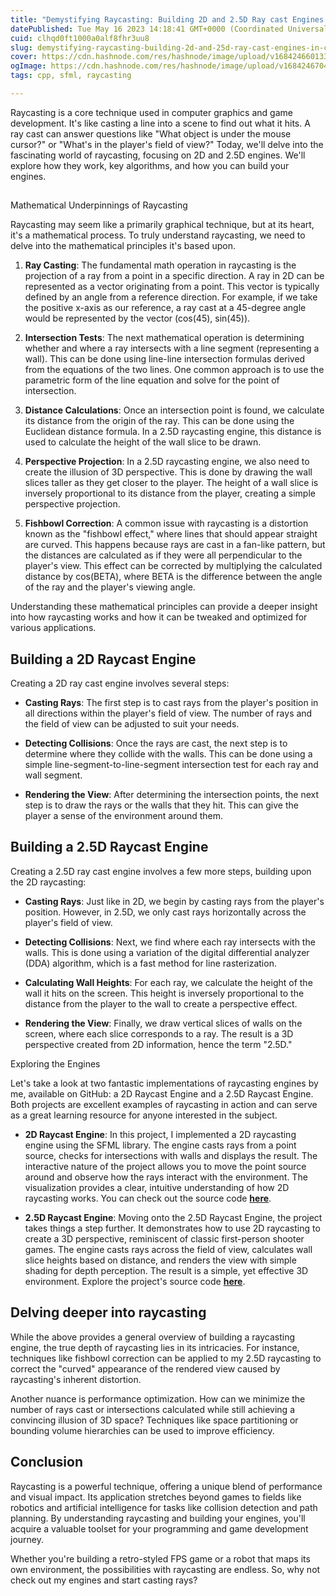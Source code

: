 ```yaml
---
title: "Demystifying Raycasting: Building 2D and 2.5D Ray cast Engines in C++"
datePublished: Tue May 16 2023 14:18:41 GMT+0000 (Coordinated Universal Time)
cuid: clhqd0ft1000a0alf8fhr3uu8
slug: demystifying-raycasting-building-2d-and-25d-ray-cast-engines-in-c
cover: https://cdn.hashnode.com/res/hashnode/image/upload/v1684246601338/5de415f3-fadb-4079-a4ff-73397b5ce803.jpeg
ogImage: https://cdn.hashnode.com/res/hashnode/image/upload/v1684246704708/2b471372-ae30-46a1-9a7b-de74cdd317e1.jpeg
tags: cpp, sfml, raycasting

---
```


Raycasting is a core technique used in computer graphics and game development. It's like casting a line into a scene to find out what it hits. A ray cast can answer questions like "What object is under the mouse cursor?" or "What's in the player's field of view?" Today, we'll delve into the fascinating world of raycasting, focusing on 2D and 2.5D engines. We'll explore how they work, key algorithms, and how you can build your engines.

##   
Mathematical Underpinnings of Raycasting

Raycasting may seem like a primarily graphical technique, but at its heart, it's a mathematical process. To truly understand raycasting, we need to delve into the mathematical principles it's based upon.

1. **Ray Casting**: The fundamental math operation in raycasting is the projection of a ray from a point in a specific direction. A ray in 2D can be represented as a vector originating from a point. This vector is typically defined by an angle from a reference direction. For example, if we take the positive x-axis as our reference, a ray cast at a 45-degree angle would be represented by the vector (cos(45), sin(45)).
    
2. **Intersection Tests**: The next mathematical operation is determining whether and where a ray intersects with a line segment (representing a wall). This can be done using line-line intersection formulas derived from the equations of the two lines. One common approach is to use the parametric form of the line equation and solve for the point of intersection.
    
3. **Distance Calculations**: Once an intersection point is found, we calculate its distance from the origin of the ray. This can be done using the Euclidean distance formula. In a 2.5D raycasting engine, this distance is used to calculate the height of the wall slice to be drawn.
    
4. **Perspective Projection**: In a 2.5D raycasting engine, we also need to create the illusion of 3D perspective. This is done by drawing the wall slices taller as they get closer to the player. The height of a wall slice is inversely proportional to its distance from the player, creating a simple perspective projection.
    
5. **Fishbowl Correction**: A common issue with raycasting is a distortion known as the "fishbowl effect," where lines that should appear straight are curved. This happens because rays are cast in a fan-like pattern, but the distances are calculated as if they were all perpendicular to the player's view. This effect can be corrected by multiplying the calculated distance by cos(BETA), where BETA is the difference between the angle of the ray and the player's viewing angle.
    

Understanding these mathematical principles can provide a deeper insight into how raycasting works and how it can be tweaked and optimized for various applications.

## Building a 2D Raycast Engine

Creating a 2D ray cast engine involves several steps:

* **Casting Rays**: The first step is to cast rays from the player's position in all directions within the player's field of view. The number of rays and the field of view can be adjusted to suit your needs.
    
* **Detecting Collisions**: Once the rays are cast, the next step is to determine where they collide with the walls. This can be done using a simple line-segment-to-line-segment intersection test for each ray and wall segment.
    
* **Rendering the View**: After determining the intersection points, the next step is to draw the rays or the walls that they hit. This can give the player a sense of the environment around them.
    

## Building a 2.5D Raycast Engine

Creating a 2.5D ray cast engine involves a few more steps, building upon the 2D raycasting:

* **Casting Rays**: Just like in 2D, we begin by casting rays from the player's position. However, in 2.5D, we only cast rays horizontally across the player's field of view.
    
* **Detecting Collisions**: Next, we find where each ray intersects with the walls. This is done using a variation of the digital differential analyzer (DDA) algorithm, which is a fast method for line rasterization.
    
* **Calculating Wall Heights**: For each ray, we calculate the height of the wall it hits on the screen. This height is inversely proportional to the distance from the player to the wall to create a perspective effect.
    
* **Rendering the View**: Finally, we draw vertical slices of walls on the screen, where each slice corresponds to a ray. The result is a 3D perspective created from 2D information, hence the term "2.5D."
    

Exploring the Engines

Let's take a look at two fantastic implementations of raycasting engines by me, available on GitHub: a 2D Raycast Engine and a 2.5D Raycast Engine. Both projects are excellent examples of raycasting in action and can serve as a great learning resource for anyone interested in the subject.

* **2D Raycast Engine**: In this project, I implemented a 2D raycasting engine using the SFML library. The engine casts rays from a point source, checks for intersections with walls and displays the result. The interactive nature of the project allows you to move the point source around and observe how the rays interact with the environment. The visualization provides a clear, intuitive understanding of how 2D raycasting works. You can check out the source code [**here**](https://github.com/Darleanow/UselessSFMLProjects/tree/main/2D%20raycast%20Engine).
    
* **2.5D Raycast Engine**: Moving onto the 2.5D Raycast Engine, the project takes things a step further. It demonstrates how to use 2D raycasting to create a 3D perspective, reminiscent of classic first-person shooter games. The engine casts rays across the field of view, calculates wall slice heights based on distance, and renders the view with simple shading for depth perception. The result is a simple, yet effective 3D environment. Explore the project's source code [**here**](https://github.com/Darleanow/2.5D-Raycast-Engine).
    

## Delving deeper into raycasting

While the above provides a general overview of building a raycasting engine, the true depth of raycasting lies in its intricacies. For instance, techniques like fishbowl correction can be applied to my 2.5D raycasting to correct the "curved" appearance of the rendered view caused by raycasting's inherent distortion.

Another nuance is performance optimization. How can we minimize the number of rays cast or intersections calculated while still achieving a convincing illusion of 3D space? Techniques like space partitioning or bounding volume hierarchies can be used to improve efficiency.

## Conclusion

Raycasting is a powerful technique, offering a unique blend of performance and visual impact. Its application stretches beyond games to fields like robotics and artificial intelligence for tasks like collision detection and path planning. By understanding raycasting and building your engines, you'll acquire a valuable toolset for your programming and game development journey.

Whether you're building a retro-styled FPS game or a robot that maps its own environment, the possibilities with raycasting are endless. So, why not check out my engines and start casting rays?